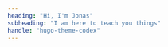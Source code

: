 ```yaml
---
heading: "Hi, I'm Jonas"
subheading: "I am here to teach you things"
handle: "hugo-theme-codex"
---
```

